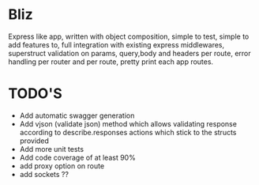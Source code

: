 # Bliz
Express like app, written with object composition, simple to test, simple to add features to, full integration with existing express middlewares, superstruct validation on params, query,body and headers per route, error handling per router and per route, pretty print each app routes.

# TODO'S
* Add automatic swagger generation
* Add vjson (validate json) method which allows validating response according to describe.responses actions which stick to the structs provided
* Add more unit tests
* Add code coverage of at least 90%
* add proxy option on route
* add sockets ??
